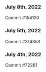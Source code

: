 ### July 8th, 2022

Commit #154130

### July 5th, 2022

Commit #314353


### July 4th, 2022

Commit #72281
